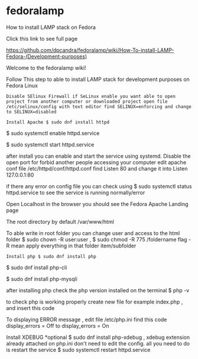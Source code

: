 # fedoralamp
How to install LAMP stack on Fedora

Click this link to see full page

https://github.com/dpcandra/fedoralamp/wiki/How-To-install-LAMP-Fedora-(Development-purposes)


Welcome to the fedoralamp wiki!

Follow This step to able to install LAMP stack for development purposes on Fedora Linux

    Disable SElinux Firewall if SeLinux enable you want able to open project from another computer or downloaded project open file /etc/selinux/config with text editor find SELINUX=enforcing and change to SELINUX=disabled

    Install Apache $ sudo dnf install httpd

$ sudo systemctl enable httpd.service

$ sudo systemctl start httpd.service

after install you can enable and start the service using systemd. Disable the open port for forbid another people accessing your computer edit apache conf file /etc/httpd/conf/httpd.conf find Listen 80 and change it into Listen 127.0.0.1:80

if there any error on config file you can check using $ sudo systemctl status httpd.service to see the service is running normally/error

Open Localhost in the browser you should see the Fedora Apache Landing page

The root directory by default /var/www/html

To able write in root folder you can change user and access to the html folder $ sudo chown -R user:user , $ sudo chmod -R 775 /foldername flag -R mean apply everything in that folder item/subfolder

    Install php $ sudo dnf install php

$ sudo dnf install php-cli

$ sudo dnf install php-mysqli

after installing php check the php version installed on the terminal $ php -v

to check php is working properly create new file for example index.php , and insert this code <?php phpinfo(); ?>

To displaying ERROR message , edit file /etc/php.ini find this code display_errors = Off to display_errors = On

Install XDEBUG *optional $ sudo dnf install php-xdebug , xdebug extension already attached on php.ini don't need to edit the config. all you need to do is restart the service $ sudo systemctl restart httpd.service
